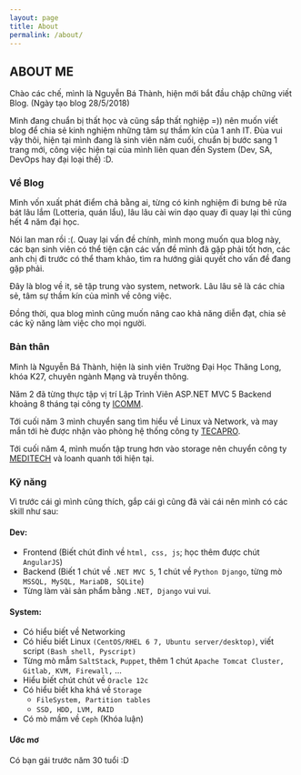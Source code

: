 ```yaml
---
layout: page
title: About
permalink: /about/
---
```


## ABOUT ME
Chào các chế, mình là Nguyễn Bá Thành, hiện mới bắt đầu chập chững viết Blog. (Ngày tạo blog 28/5/2018)

Mình đang chuẩn bị thất học và cũng sắp thất nghiệp =)) nên muốn viết blog để chia sẻ kinh nghiệm những tâm sự thầm kín của 1 anh IT. Đùa vui vậy thôi, hiện tại mình đang là sinh viên năm cuối, chuẩn bị bước sang 1 trang mới, công việc hiện tại của mình liên quan đến System (Dev, SA, DevOps hay đại loại thế) :D.

### Về Blog
Mình vốn xuất phát điểm chả bằng ai, từng có kinh nghiệm đi bưng bê rửa bát lâu lắm (Lotteria, quán lẩu), lâu lâu cài win dạo quay đi quay lại thì cũng hết 4 năm đại học.

Nói lan man rồi :(. Quay lại vấn đề chính, mình mong muốn qua blog này, các bạn sinh viên có thể tiện cận các vấn đề mình đã gặp phải tốt hơn, các anh chị đi trước có thể tham khảo, tìm ra hướng giải quyết cho vấn đề đang gặp phải.

Đây là blog về it, sẽ tập trung vào system, network. Lâu lâu sẽ là các chia sẻ, tâm sự thầm kín của mình về công việc.

Đồng thời, qua blog mình cũng muốn nâng cao khả năng diễn đạt, chia sẻ các kỹ năng làm việc cho mọi người.

### Bản thân
Mình là Nguyễn Bá Thành, hiện là sinh viên Trường Đại Học Thăng Long, khóa K27, chuyên ngành Mạng và truyền thông.

Năm 2 đã từng thực tập vị trí Lập Trình Viên ASP.NET MVC 5 Backend khoảng 8 tháng tại công ty [ICOMM](http://icomm.vn/).

Tới cuối năm 3 mình chuyển sang tìm hiểu về Linux và Network, và may mắn tới hè được nhận vào phòng hệ thống công ty [TECAPRO](http://tecapro.com.vn/).

Tới cuối năm 4, mình muốn tập trung hơn vào storage nên chuyển công ty [MEDITECH](https://www.meditech.vn/) và loanh quanh tới hiện tại.

### Kỹ năng
Vì trước cái gì mình cũng thích, gắp cái gì cũng đã vài cái nên mình có các skill như sau:
#### Dev:
- Frontend (Biết chút đỉnh về `html, css, js`; học thêm được chút `AngularJS`)
- Backend (Biết 1 chút về `.NET MVC 5`, 1 chút về `Python Django`, từng mò `MSSQL, MySQL, MariaDB, SQLite`)
- Từng làm vài sản phẩm bằng `.NET, Django` vui vui.

#### System:
- Có hiểu biết về Networking
- Có hiếu biết Linux `(CentOS/RHEL 6 7, Ubuntu server/desktop)`, viết script `(Bash shell, Pyscript)`
- Từng mò mẫm `SaltStack`, `Puppet`, thêm 1 chút `Apache Tomcat Cluster, Gitlab, KVM, Firewall,` ...
- Hiểu biết chút chút về `Oracle 12c`
- Có hiểu biết kha khá về `Storage`
  - `FileSystem, Partition tables`
  - `SSD, HDD, LVM, RAID`
- Có mò mầm về `Ceph` (Khóa luận)

#### Ước mơ
Có bạn gái trước năm 30 tuổi :D
